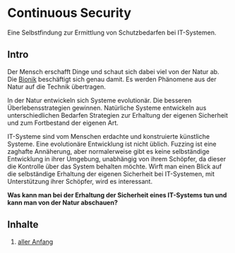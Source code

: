 # Continuous Security
Eine Selbstfindung zur Ermittlung von Schutzbedarfen bei IT-Systemen.

## Intro
Der Mensch erschafft Dinge und schaut sich dabei viel von der Natur ab.
Die [Bionik](https://de.wikipedia.org/wiki/Bionik) beschäftigt sich genau damit. 
Es werden Phänomene aus der Natur auf die Technik übertragen.

In der Natur entwickeln sich Systeme evolutionär. Die besseren Überlebensstrategien gewinnen.
Natürliche Systeme entwickeln aus unterschiedlichen Bedarfen Strategien 
zur Erhaltung der eigenen Sicherheit und zum Fortbestand der eigenen Art.

IT-Systeme sind vom Menschen erdachte und konstruierte künstliche Systeme.
Eine evolutionäre Entwicklung ist nicht üblich. Fuzzing ist eine zaghafte Annäherung, aber normalerweise gibt es keine selbständige Entwicklung in ihrer Umgebung, unabhängig von ihrem Schöpfer, 
da dieser die Kontrolle über das System behalten möchte.
Wirft man einen Blick auf die selbständige Erhaltung der eigenen Sicherheit bei IT-Systemen, mit Unterstützung ihrer Schöpfer, wird 
es interessant.

**Was kann man bei der Erhaltung der Sicherheit eines IT-Systems tun und kann man von der Natur abschauen?**

## Inhalte
1. [aller Anfang](docs/begining.md)
